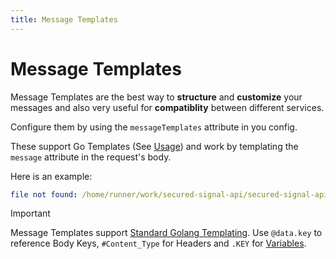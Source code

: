 ```yaml
---
title: Message Templates
---
```


# Message Templates

Message Templates are the best way to **structure** and **customize** your messages and also very useful for **compatiblity** between different services.

Configure them by using the `messageTemplates` attribute in you config.

These support Go Templates (See [Usage](../usage/advanced)) and work by templating the `message` attribute in the request's body.

Here is an example:

```yaml
file not found: /home/runner/work/secured-signal-api/secured-signal-api/examples/message-template.yml
```

> [!IMPORTANT]
> Message Templates support [Standard Golang Templating](../usage/advanced).
> Use `@data.key` to reference Body Keys, `#Content_Type` for Headers and `.KEY` for [Variables](./variables).
